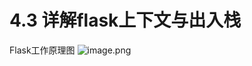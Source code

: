 # 4.3 详解flask上下文与出入栈

Flask工作原理图
![image.png](https://upload-images.jianshu.io/upload_images/7220971-cf45bd1876fcf08d.png?imageMogr2/auto-orient/strip%7CimageView2/2/w/1240)
